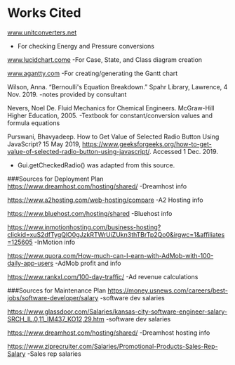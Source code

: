 # Works Cited

www.unitconverters.net
* For checking Energy and Pressure conversions

www.lucidchart.come
-For Case, State, and Class diagram creation

www.agantty.com
-For creating/generating the Gantt chart

Wilson, Anna. “Bernoulli's Equation Breakdown.” Spahr Library, Lawrence, 4 Nov. 2019.
-notes provided by consultant

Nevers, Noel De. Fluid Mechanics for Chemical Engineers. McGraw-Hill Higher Education, 2005.
-Textbook for constant/conversion values and formula equations

Purswani, Bhavyadeep. How to Get Value of Selected Radio Button Using JavaScript? 15 May 2019, https://www.geeksforgeeks.org/how-to-get-value-of-selected-radio-button-using-javascript/. Accessed 1 Dec. 2019.
- Gui.getCheckedRadio() was adapted from this source.

###Sources for Deployment Plan
https://www.dreamhost.com/hosting/shared/
-Dreamhost info

https://www.a2hosting.com/web-hosting/compare
-A2 Hosting info

https://www.bluehost.com/hosting/shared
-Bluehost info

https://www.inmotionhosting.com/business-hosting?clickid=xuS2dfTygQlO0gJzkRTWrUiZUkn3thTBrTp2Qo0&irgwc=1&affiliates=125605
-InMotion info

https://www.quora.com/How-much-can-I-earn-with-AdMob-with-100-daily-app-users
-AdMob profit and info

https://www.rankxl.com/100-day-traffic/
-Ad revenue calculations


###Sources for Maintenance Plan
https://money.usnews.com/careers/best-jobs/software-developer/salary 
-software dev salaries

https://www.glassdoor.com/Salaries/kansas-city-software-engineer-salary-SRCH_IL.0,11_IM437_KO12,29.htm 
-software dev salaries

https://www.dreamhost.com/hosting/shared/
-Dreamhost hosting info

https://www.ziprecruiter.com/Salaries/Promotional-Products-Sales-Rep-Salary
-Sales rep salaries



